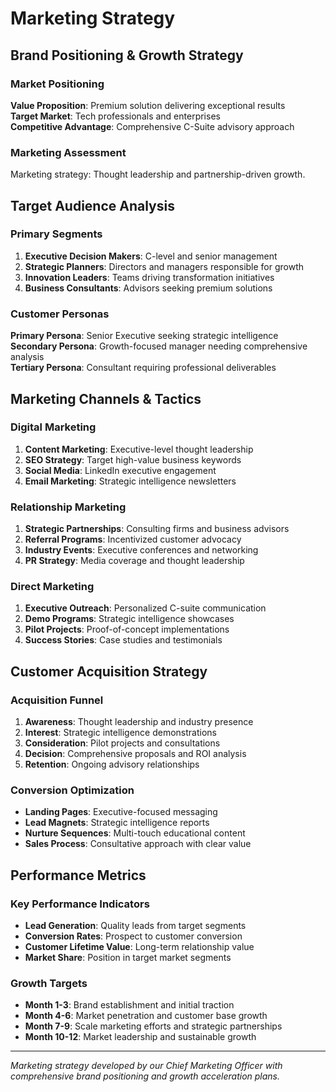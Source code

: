 # Marketing Strategy

## Brand Positioning & Growth Strategy

### Market Positioning
**Value Proposition**: Premium solution delivering exceptional results  
**Target Market**: Tech professionals and enterprises  
**Competitive Advantage**: Comprehensive C-Suite advisory approach

### Marketing Assessment
Marketing strategy: Thought leadership and partnership-driven growth.

## Target Audience Analysis

### Primary Segments
1. **Executive Decision Makers**: C-level and senior management
2. **Strategic Planners**: Directors and managers responsible for growth
3. **Innovation Leaders**: Teams driving transformation initiatives
4. **Business Consultants**: Advisors seeking premium solutions

### Customer Personas
**Primary Persona**: Senior Executive seeking strategic intelligence  
**Secondary Persona**: Growth-focused manager needing comprehensive analysis  
**Tertiary Persona**: Consultant requiring professional deliverables

## Marketing Channels & Tactics

### Digital Marketing
1. **Content Marketing**: Executive-level thought leadership
2. **SEO Strategy**: Target high-value business keywords
3. **Social Media**: LinkedIn executive engagement
4. **Email Marketing**: Strategic intelligence newsletters

### Relationship Marketing
1. **Strategic Partnerships**: Consulting firms and business advisors
2. **Referral Programs**: Incentivized customer advocacy
3. **Industry Events**: Executive conferences and networking
4. **PR Strategy**: Media coverage and thought leadership

### Direct Marketing
1. **Executive Outreach**: Personalized C-suite communication
2. **Demo Programs**: Strategic intelligence showcases
3. **Pilot Projects**: Proof-of-concept implementations
4. **Success Stories**: Case studies and testimonials

## Customer Acquisition Strategy

### Acquisition Funnel
1. **Awareness**: Thought leadership and industry presence
2. **Interest**: Strategic intelligence demonstrations
3. **Consideration**: Pilot projects and consultations
4. **Decision**: Comprehensive proposals and ROI analysis
5. **Retention**: Ongoing advisory relationships

### Conversion Optimization
- **Landing Pages**: Executive-focused messaging
- **Lead Magnets**: Strategic intelligence reports
- **Nurture Sequences**: Multi-touch educational content
- **Sales Process**: Consultative approach with clear value

## Performance Metrics

### Key Performance Indicators
- **Lead Generation**: Quality leads from target segments
- **Conversion Rates**: Prospect to customer conversion
- **Customer Lifetime Value**: Long-term relationship value
- **Market Share**: Position in target market segments

### Growth Targets
- **Month 1-3**: Brand establishment and initial traction
- **Month 4-6**: Market penetration and customer base growth
- **Month 7-9**: Scale marketing efforts and strategic partnerships
- **Month 10-12**: Market leadership and sustainable growth

---
*Marketing strategy developed by our Chief Marketing Officer with comprehensive brand positioning and growth acceleration plans.*
